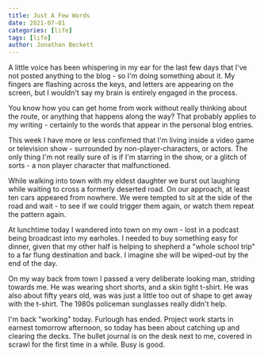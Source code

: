 ```yaml
---
title: Just A Few Words
date: 2021-07-01
categories: [life]
tags: [life]
author: Jonathan Beckett
---
```


A little voice has been whispering in my ear for the last few days that I've not posted anything to the blog - so I'm doing something about it. My fingers are flashing across the keys, and letters are appearing on the screen, but I wouldn't say my brain is entirely engaged in the process.

You know how you can get home from work without really thinking about the route, or anything that happens along the way? That probably applies to my writing - certainly to the words that appear in the personal blog entries.

This week I have more or less confirmed that I'm living inside a video game or television show - surrounded by non-player-characters, or actors. The only thing I'm not really sure of is if I'm starring in the show, or a glitch of sorts - a non player character that malfunctioned.

While walking into town with my eldest daughter we burst out laughing while waiting to cross a formerly deserted road. On our approach, at least ten cars appeared from nowhere. We were tempted to sit at the side of the road and wait - to see if we could trigger them again, or watch them repeat the pattern again.

At lunchtime today I wandered into town on my own - lost in a podcast being broadcast into my earholes. I needed to buy something easy for dinner, given that my other half is helping to shepherd a "whole school trip" to a far flung destination and back. I imagine she will be wiped-out by the end of the day.

On my way back from town I passed a very deliberate looking man, striding towards me. He was wearing short shorts, and a skin tight t-shirt. He was also about fifty years old, was was just a little too out of shape to get away with the t-shirt. The 1980s policeman sunglasses really didn't help.

I'm back "working" today. Furlough has ended. Project work starts in earnest tomorrow afternoon, so today has been about catching up and clearing the decks. The bullet journal is on the desk next to me, covered in scrawl for the first time in a while. Busy is good.